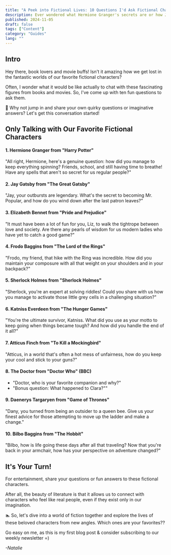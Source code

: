 ```yaml
---
title: "A Peek into Fictional Lives: 10 Questions I'd Ask Fictional Characters"
description: Ever wondered what Hermione Granger's secrets are or how Jay Gatsby relaxes? Check out our playful Q&A with characters like Elizabeth Bennet and Frodo Baggins. Share your questions and join the fun!
published: 2024-11-05
draft: false
tags: ["Content"]
category: "Guides"
lang: ""
---
```



## Intro

Hey there, book lovers and movie buffs! Isn't it amazing how we get lost in the fantastic worlds of our favorite fictional characters?

Often, I wonder what it would be like actually to chat with these fascinating figures from books and movies. So, I've come up with ten fun questions to ask them.


🥂 Why not jump in and share your own quirky questions or imaginative answers? Let's get this conversation started!

## Only Talking with Our Favorite Fictional Characters

#### 1. Hermione Granger from "Harry Potter"

"All right, Hermione, here's a genuine question: how did you manage to keep everything spinning? Friends, school, and still having time to breathe! Have any spells that aren't so secret for us regular people?"

#### 2. Jay Gatsby from "The Great Gatsby"

"Jay, your outbursts are legendary. What's the secret to becoming Mr. Popular, and how do you wind down after the last patron leaves?"

#### 3. Elizabeth Bennet from "Pride and Prejudice"

"It must have been a lot of fun for you, Liz, to walk the tightrope between love and society. Are there any pearls of wisdom for us modern ladies who have yet to catch a good game?"

#### 4. Frodo Baggins from "The Lord of the Rings"

"Frodo, my friend, that hike with the Ring was incredible. How did you maintain your composure with all that weight on your shoulders and in your backpack?"

#### 5. Sherlock Holmes from "Sherlock Holmes"

"Sherlock, you're an expert at solving riddles! Could you share with us how you manage to activate those little grey cells in a challenging situation?"

#### 6. Katniss Everdeen from "The Hunger Games"

"You're the ultimate survivor, Katniss. What did you use as your motto to keep going when things became tough? And how did you handle the end of it all?"

#### 7. Atticus Finch from "To Kill a Mockingbird"

"Atticus, in a world that's often a hot mess of unfairness, how do you keep your cool and stick to your guns?"

#### 8. The Doctor from "Doctor Who" (BBC)

- "Doctor, who is your favorite companion and why?"
- "Bonus question: What happened to Clara?""

#### 9. Daenerys Targaryen from "Game of Thrones"

"Dany, you turned from being an outsider to a queen bee. Give us your finest advice for those attempting to move up the ladder and make a change."

#### 10. Bilbo Baggins from "The Hobbit"

"Bilbo, how is life going these days after all that traveling? Now that you're back in your armchair, how has your perspective on adventure changed?"

## It's Your Turn!

For entertainment, share your questions or fun answers to these fictional characters.

After all, the beauty of literature is that it allows us to connect with characters who feel like real people, even if they exist only in our imagination.

🏊 So, let's dive into a world of fiction together and explore the lives of these beloved characters from new angles. Which ones are your favorites??

Go easy on me, as this is my first blog post & consider subscribing to our weekly newsletter =)

_-Natalie_
